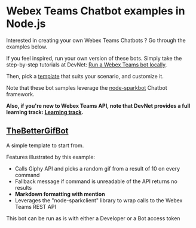 # Webex Teams Chatbot examples in Node.js

Interested in creating your own Webex Teams Chatbots ? 
Go through the examples below.

If you feel inspired, run your own version of these bots. 
Simply take the step-by-step tutorials at DevNet: [Run a Webex Teams bot locally](https://learninglabs.cisco.com/tracks/collab-cloud/spark-apps/collab-spark-botl-ngrok/step/1).

Then, pick a [template](templates/) that suits your scenario, and customize it.

Note that these bot samples leverage the [node-sparkbot](https://github.com/CiscoDevNet/node-sparkbot) Chatbot framework.

__Also, if you're new to Webex Teams API, note that DevNet provides a full learning track: [Learning track](https://learninglabs.cisco.com/tracks/collab-cloud).__



## [TheBetterGifBot](examples/TheBetterGifBot.js)

A simple template to start from.

Features illustrated by this example:
- Calls Giphy API and picks a random gif from a result of 10 on every command
- Fallback message if command is unreadable of the API returns no results
- **Markdown formatting with mention**
- Leverages the "node-sparkclient" library to wrap calls to the Webex Teams REST API

This bot can be run as is with either a Developer or a Bot access token
